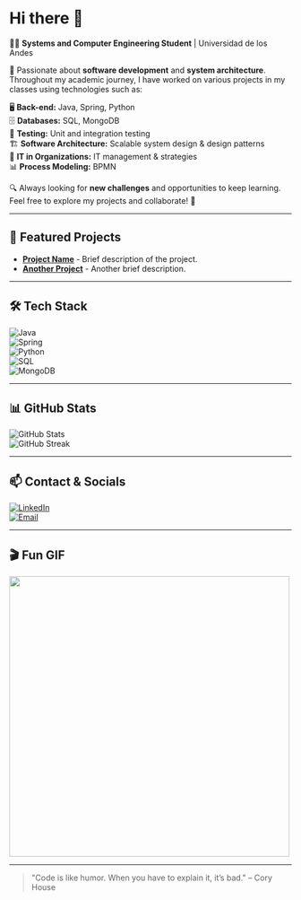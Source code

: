 # Hi there 👋  

👨‍💻 **Systems and Computer Engineering Student** | Universidad de los Andes  

🚀 Passionate about **software development** and **system architecture**. Throughout my academic journey, I have worked on various projects in my classes using technologies such as:  

🖥️ **Back-end:** Java, Spring, Python  
🗄️ **Databases:** SQL, MongoDB  
🧪 **Testing:** Unit and integration testing  
🏗️ **Software Architecture:** Scalable system design & design patterns  
💼 **IT in Organizations:** IT management & strategies  
📊 **Process Modeling:** BPMN  

🔍 Always looking for **new challenges** and opportunities to keep learning. Feel free to explore my projects and collaborate! 🚀  

---

## 📌 Featured Projects  
- [**Project Name**](https://github.com/user/project) - Brief description of the project.  
- [**Another Project**](https://github.com/user/another-project) - Another brief description.  

---

## 🛠️ Tech Stack  
![Java](https://img.shields.io/badge/Java-ED8B00?style=for-the-badge&logo=java&logoColor=white)  
![Spring](https://img.shields.io/badge/Spring-6DB33F?style=for-the-badge&logo=spring&logoColor=white)  
![Python](https://img.shields.io/badge/Python-3776AB?style=for-the-badge&logo=python&logoColor=white)  
![SQL](https://img.shields.io/badge/SQL-4479A1?style=for-the-badge&logo=sqlite&logoColor=white)  
![MongoDB](https://img.shields.io/badge/MongoDB-47A248?style=for-the-badge&logo=mongodb&logoColor=white)  

---

## 📊 GitHub Stats  
![GitHub Stats](https://github-readme-stats.vercel.app/api?username=Jarzitop&show_icons=true&theme=dark)  
![GitHub Streak](https://github-readme-streak-stats.herokuapp.com/?user=Jarzitop&theme=dark)  

---

## 📫 Contact & Socials  
[![LinkedIn](https://img.shields.io/badge/LinkedIn-blue?style=for-the-badge&logo=linkedin)](https://www.linkedin.com/in/j-rojasz)  
[![Email](https://img.shields.io/badge/Email-red?style=for-the-badge&logo=gmail&logoColor=white)](mailto:josea.rojasz05@gmail.com)  

---

## 🎬 Fun GIF  
<img src="https://media.giphy.com/media/qgQUggAC3Pfv687qPC/giphy.gif" width="500">  

---

> "Code is like humor. When you have to explain it, it’s bad." – Cory House  
